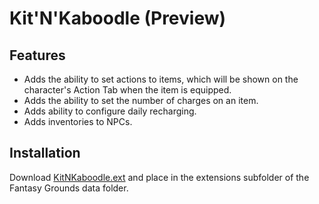 # Kit'N'Kaboodle (Preview)
## Features
* Adds the ability to set actions to items, which will be shown on the character's Action Tab when the item is equipped.
* Adds the ability to set the number of charges on an item.
* Adds ability to configure daily recharging.
* Adds inventories to NPCs.

## Installation
Download [KitNKaboodle.ext](https://github.com/MeAndUnique/KitNKaboodle/raw/main/KitNKaboodle.ext) and place in the extensions subfolder of the Fantasy Grounds data folder.
